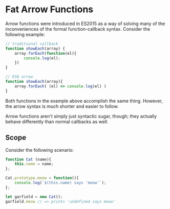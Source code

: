 # Fat Arrow Functions

Arrow functions were introduced in ES2015 as a way of solving many of the inconveniences of the formal function-callback syntax. Consider the following example: 

```javascript
// traditional callback
function showEach(array) {
	array.forEach(function(el){
		console.log(el);
	})
}

// ES6 arrow
function showEach(array){
	array.forEach( (el) => console.log(el) )
}
```

Both functions in the example above accomplish the same thing. However, the arrow syntax is much shorter and easier to follow.  

Arrow functions aren't simply just syntactic sugar, though; they actually behave differently than normal callbacks as well.

## Scope

Consider the following scenario: 

```javascript
function Cat (name){
	this.name = name;
};

Cat.prototype.meow = function(){
	console.log(`$(this.name) says 'meow'`);
};

let garfield = new Cat();
garfield.meow // => prints 'undefined says meow'
```
